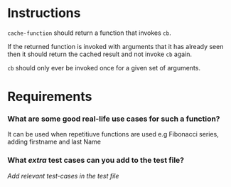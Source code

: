 # Instructions

`cache-function` should return a function that invokes `cb`.

If the returned function is invoked with arguments that it has already seen
then it should return the cached result and not invoke `cb` again.

`cb` should only ever be invoked once for a given set of arguments.

# Requirements

### **What are some good real-life use cases for such a function?**
It can be used when repetitiuve functions are used e.g Fibonacci series, adding firstname and last Name 

### **What *extra* test cases can you add to the test file?**

*Add relevant test-cases in the test file*